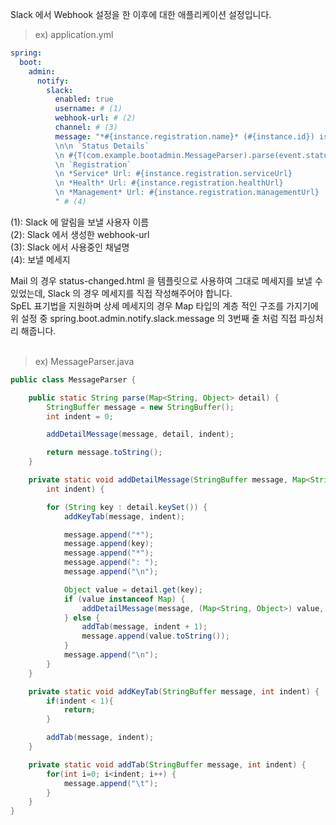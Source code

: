 Slack 에서 Webhook 설정을 한 이후에 대한 애플리케이션 설정입니다. <br>

> ex) application.yml

~~~yml
spring:
  boot:
    admin:
      notify:
        slack:
          enabled: true
          username: # (1)
          webhook-url: # (2)
          channel: # (3)
          message: "*#{instance.registration.name}* (#{instance.id}) is *#{event.statusInfo.status}*
          \n\n `Status Details`
          \n #{T(com.example.bootadmin.MessageParser).parse(event.statusInfo.details)}
          \n `Registration`
          \n *Service* Url: #{instance.registration.serviceUrl}
          \n *Health* Url: #{instance.registration.healthUrl}
          \n *Management* Url: #{instance.registration.managementUrl}
          " # (4)
~~~

(1): Slack 에 알림을 보낼 사용자 이름 <br>
(2): Slack 에서 생성한 webhook-url <br>
(3): Slack 에서 사용중인 채널명<br>
(4): 보낼 메세지<br>

Mail 의 경우 status-changed.html 을 템플릿으로 사용하여 그대로 메세지를 보낼 수 있었는데, Slack 의 경우 메세지를 직접 작성해주어야 합니다. <br>
SpEL 표기법을 지원하며 상세 메세지의 경우 Map 타입의 계층 적인 구조를 가지기에 위 설정 중 spring.boot.admin.notify.slack.message 의 3번째 줄 처럼 직접 파싱처리 해줍니다. <br><br>

> ex) MessageParser.java

~~~java
public class MessageParser {

    public static String parse(Map<String, Object> detail) {
        StringBuffer message = new StringBuffer();
        int indent = 0;

        addDetailMessage(message, detail, indent);

        return message.toString();
    }

    private static void addDetailMessage(StringBuffer message, Map<String, Object> detail,
        int indent) {

        for (String key : detail.keySet()) {
            addKeyTab(message, indent);

            message.append("*");
            message.append(key);
            message.append("*");
            message.append(": ");
            message.append("\n");

            Object value = detail.get(key);
            if (value instanceof Map) {
                addDetailMessage(message, (Map<String, Object>) value, indent + 1);
            } else {
                addTab(message, indent + 1);
                message.append(value.toString());
            }
            message.append("\n");
        }
    }

    private static void addKeyTab(StringBuffer message, int indent) {
        if(indent < 1){
            return;
        }

        addTab(message, indent);
    }

    private static void addTab(StringBuffer message, int indent) {
        for(int i=0; i<indent; i++) {
            message.append("\t");
        }
    }
}
~~~
